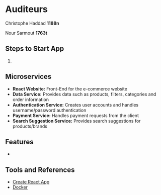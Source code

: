 # Auditeurs

Christophe Haddad **1188n**

Nour Sarmout **1763t**

## Steps to Start App

1.

## Microservices

- **React Website:** Front-End for the e-commerce website
- **Data Service:** Provides data such as products, filters, categories and order information
- **Authentication Service:** Creates user accounts and handles username/password authentication
- **Payment Service:** Handles payment requests from the client
- **Search Suggestion Service:** Provides search suggestions for products/brands

## Features

-

## Tools and References

- [Create React App](https://reactjs.org/docs/create-a-new-react-app.html)
- [Docker](http://docker.com/)
